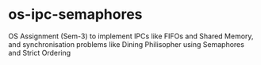 # os-ipc-semaphores
OS Assignment (Sem-3) to implement IPCs like FIFOs and Shared Memory, and synchronisation problems like Dining Philisopher using Semaphores and Strict Ordering
